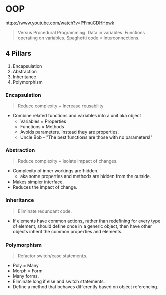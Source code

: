 # OOP
https://www.youtube.com/watch?v=PFmuCDHHpwk

> Versus Procedural Programming. Data in variables. Functions operating on variables. Spaghetti code = interconnections.

## 4 Pillars

1. Encapsulation
1. Abstraction
1. Inheritance
1. Polymorphism


### Encapsulation

> Reduce complexity + Increase reusability
* Combine related functions and variables into a unit aka object
    * Variables = Properties
    * Functions = Methods
    * Avoids parameters. Instead they are properties.
    * Uncle Bob - "The best functions are those with no parameters!"

### Abstraction

> Reduce complexity + isolate impact of changes.
* Complexity of inner workings are hidden.
    * aka some properties and methods are hidden from the outside.
* Makes simpler interface.
* Reduces the impact of change.

### Inheritance

> Eliminate redundant code.
* If elements have common actions, rather than redefining for every type of element, should define once in a generic object, then have other objects inherit the common properties and elements.

### Polymorphism

> Refactor switch/case statements.
* Poly = Many
* Morph = Form
* Many forms.
* Eliminate long if else and switch statements.
* Define a method that behaves differently based on object referencing.
